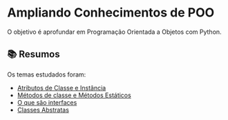 # Ampliando Conhecimentos de POO

O objetivo é aprofundar em Programação Orientada a Objetos com Python.

## 📚 Resumos

Os temas estudados foram:

- [Atributos de Classe e Instância](01_atributos-classe-instacias\atributos-classe-instacias.md)
- [Métodos de classe e Métodos Estáticos]()
- [O que são interfaces]()
- [Classes Abstratas]()